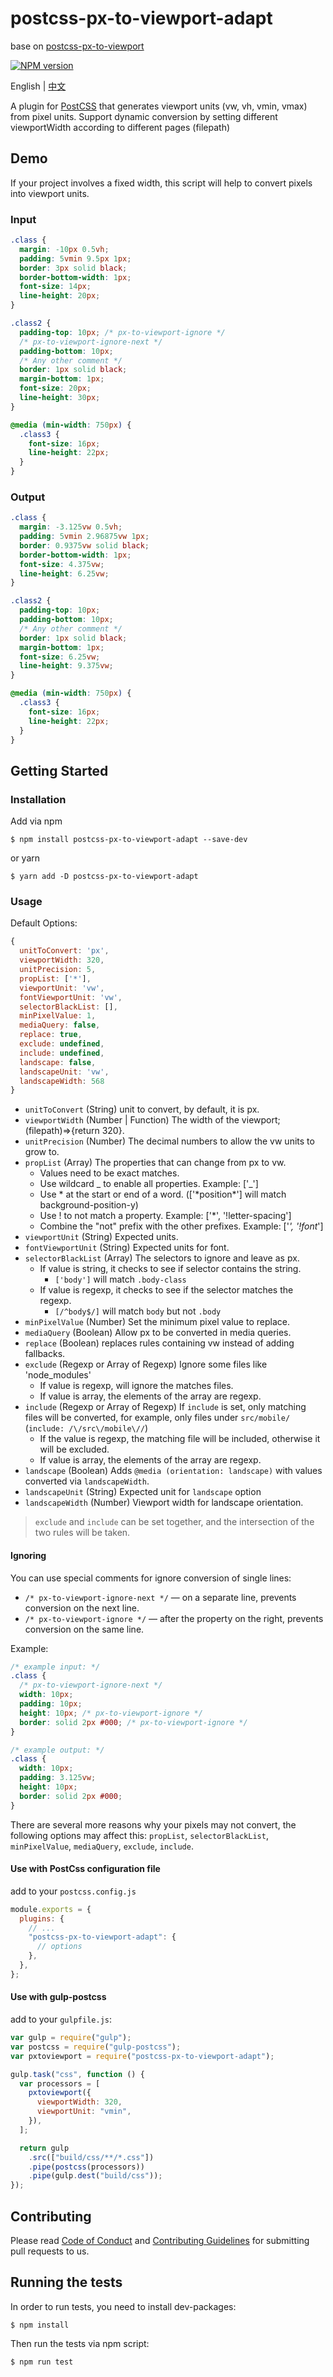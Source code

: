 # postcss-px-to-viewport-adapt

base on [postcss-px-to-viewport](https://github.com/evrone/postcss-px-to-viewport)

[![NPM version](https://badge.fury.io/js/postcss-px-to-viewport-adapt.svg)](http://badge.fury.io/js/postcss-px-to-viewport-adapt)

English | [中文](README_CN.md)

A plugin for [PostCSS](https://github.com/postcss/postcss) that generates viewport units (vw, vh, vmin, vmax) from pixel units.
Support dynamic conversion by setting different viewportWidth according to different pages (filepath)

## Demo

If your project involves a fixed width, this script will help to convert pixels into viewport units.

### Input

```css
.class {
  margin: -10px 0.5vh;
  padding: 5vmin 9.5px 1px;
  border: 3px solid black;
  border-bottom-width: 1px;
  font-size: 14px;
  line-height: 20px;
}

.class2 {
  padding-top: 10px; /* px-to-viewport-ignore */
  /* px-to-viewport-ignore-next */
  padding-bottom: 10px;
  /* Any other comment */
  border: 1px solid black;
  margin-bottom: 1px;
  font-size: 20px;
  line-height: 30px;
}

@media (min-width: 750px) {
  .class3 {
    font-size: 16px;
    line-height: 22px;
  }
}
```

### Output

```css
.class {
  margin: -3.125vw 0.5vh;
  padding: 5vmin 2.96875vw 1px;
  border: 0.9375vw solid black;
  border-bottom-width: 1px;
  font-size: 4.375vw;
  line-height: 6.25vw;
}

.class2 {
  padding-top: 10px;
  padding-bottom: 10px;
  /* Any other comment */
  border: 1px solid black;
  margin-bottom: 1px;
  font-size: 6.25vw;
  line-height: 9.375vw;
}

@media (min-width: 750px) {
  .class3 {
    font-size: 16px;
    line-height: 22px;
  }
}
```

## Getting Started

### Installation

Add via npm

```
$ npm install postcss-px-to-viewport-adapt --save-dev
```

or yarn

```
$ yarn add -D postcss-px-to-viewport-adapt
```

### Usage

Default Options:

```js
{
  unitToConvert: 'px',
  viewportWidth: 320,
  unitPrecision: 5,
  propList: ['*'],
  viewportUnit: 'vw',
  fontViewportUnit: 'vw',
  selectorBlackList: [],
  minPixelValue: 1,
  mediaQuery: false,
  replace: true,
  exclude: undefined,
  include: undefined,
  landscape: false,
  landscapeUnit: 'vw',
  landscapeWidth: 568
}
```

- `unitToConvert` (String) unit to convert, by default, it is px.
- `viewportWidth` (Number | Function) The width of the viewport;(filepath)=>{return 320}.
- `unitPrecision` (Number) The decimal numbers to allow the vw units to grow to.
- `propList` (Array) The properties that can change from px to vw.
  - Values need to be exact matches.
  - Use wildcard _ to enable all properties. Example: ['_']
  - Use * at the start or end of a word. (['*position\*'] will match background-position-y)
  - Use ! to not match a property. Example: ['*', '!letter-spacing']
  - Combine the "not" prefix with the other prefixes. Example: ['*', '!font*']
- `viewportUnit` (String) Expected units.
- `fontViewportUnit` (String) Expected units for font.
- `selectorBlackList` (Array) The selectors to ignore and leave as px.
  - If value is string, it checks to see if selector contains the string.
    - `['body']` will match `.body-class`
  - If value is regexp, it checks to see if the selector matches the regexp.
    - `[/^body$/]` will match `body` but not `.body`
- `minPixelValue` (Number) Set the minimum pixel value to replace.
- `mediaQuery` (Boolean) Allow px to be converted in media queries.
- `replace` (Boolean) replaces rules containing vw instead of adding fallbacks.
- `exclude` (Regexp or Array of Regexp) Ignore some files like 'node_modules'
  - If value is regexp, will ignore the matches files.
  - If value is array, the elements of the array are regexp.
- `include` (Regexp or Array of Regexp) If `include` is set, only matching files will be converted,
  for example, only files under `src/mobile/` (`include: /\/src\/mobile\//`)
  - If the value is regexp, the matching file will be included, otherwise it will be excluded.
  - If value is array, the elements of the array are regexp.
- `landscape` (Boolean) Adds `@media (orientation: landscape)` with values converted via `landscapeWidth`.
- `landscapeUnit` (String) Expected unit for `landscape` option
- `landscapeWidth` (Number) Viewport width for landscape orientation.

> `exclude` and `include` can be set together, and the intersection of the two rules will be taken.

#### Ignoring

You can use special comments for ignore conversion of single lines:

- `/* px-to-viewport-ignore-next */` — on a separate line, prevents conversion on the next line.
- `/* px-to-viewport-ignore */` — after the property on the right, prevents conversion on the same line.

Example:

```css
/* example input: */
.class {
  /* px-to-viewport-ignore-next */
  width: 10px;
  padding: 10px;
  height: 10px; /* px-to-viewport-ignore */
  border: solid 2px #000; /* px-to-viewport-ignore */
}

/* example output: */
.class {
  width: 10px;
  padding: 3.125vw;
  height: 10px;
  border: solid 2px #000;
}
```

There are several more reasons why your pixels may not convert, the following options may affect this:
`propList`, `selectorBlackList`, `minPixelValue`, `mediaQuery`, `exclude`, `include`.

#### Use with PostCss configuration file

add to your `postcss.config.js`

```js
module.exports = {
  plugins: {
    // ...
    "postcss-px-to-viewport-adapt": {
      // options
    },
  },
};
```

#### Use with gulp-postcss

add to your `gulpfile.js`:

```js
var gulp = require("gulp");
var postcss = require("gulp-postcss");
var pxtoviewport = require("postcss-px-to-viewport-adapt");

gulp.task("css", function () {
  var processors = [
    pxtoviewport({
      viewportWidth: 320,
      viewportUnit: "vmin",
    }),
  ];

  return gulp
    .src(["build/css/**/*.css"])
    .pipe(postcss(processors))
    .pipe(gulp.dest("build/css"));
});
```

## Contributing

Please read [Code of Conduct](CODE-OF-CONDUCT.md)
and [Contributing Guidelines](CONTRIBUTING.md) for submitting pull requests to us.

## Running the tests

In order to run tests, you need to install dev-packages:

```
$ npm install
```

Then run the tests via npm script:

```
$ npm run test
```
